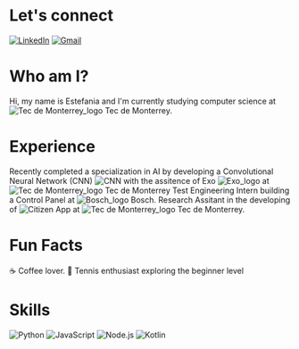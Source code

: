 # Let's connect
[![LinkedIn](https://shields.io/badge/let's%20connect!-blue?logo=linkedin&style=for-the-badge)](https://www.linkedin.com/in/estefaniaperezy)
[![Gmail](https://img.shields.io/badge/Gmail-%23D14836?style=for-the-badge&logo=gmail&logoColor=white)](mailto:estefperyeos96@gmail.com)


# Who am I?
Hi, my name is Estefania and I'm currently studying computer science at ![Tec de Monterrey_logo](https://github.com/EstefaniaPerezY/logos_bio/blob/main/tec_logo.png) Tec de Monterrey.

# Experience
Recently completed a specialization in AI by developing a Convolutional Neural Network (CNN) ![CNN](https://github.com/EstefaniaPerezY/TC3007C_AI_datos_II/blob/main/Reto/Reto2_Entrega_Final.ipynb) with the assitence of Exo ![Exo_logo](https://github.com/EstefaniaPerezY/logos_bio/blob/main/exo.png) at ![Tec de Monterrey_logo](https://github.com/EstefaniaPerezY/logos_bio/blob/main/tec_logo.png) Tec de Monterrey 
Test Engineering Intern building a Control Panel at ![Bosch_logo](https://github.com/EstefaniaPerezY/logos_bio/blob/main/bosch.png) Bosch.
Research Assitant in the developing of ![Citizen App](https://github.com/EstefaniaPerezY/citizen_science_app) at ![Tec de Monterrey_logo](https://github.com/EstefaniaPerezY/logos_bio/blob/main/tec_logo.png) Tec de Monterrey.

# Fun Facts
:coffee: Coffee lover.
🎾 Tennis enthusiast exploring the beginner level

# Skills
![Python](https://img.shields.io/badge/Python-3776AB?style=for-the-badge&logo=python&logoColor=white)
![JavaScript](https://img.shields.io/badge/JavaScript-F7DF1E?style=for-the-badge&logo=JavaScript&logoColor=white)
![Node.js](https://img.shields.io/badge/Node.js-43853D?style=for-the-badge&logo=node.js&logoColor=white)
![Kotlin](https://img.shields.io/badge/Kotlin-0095D5?&style=for-the-badge&logo=kotlin&logoColor=white)
